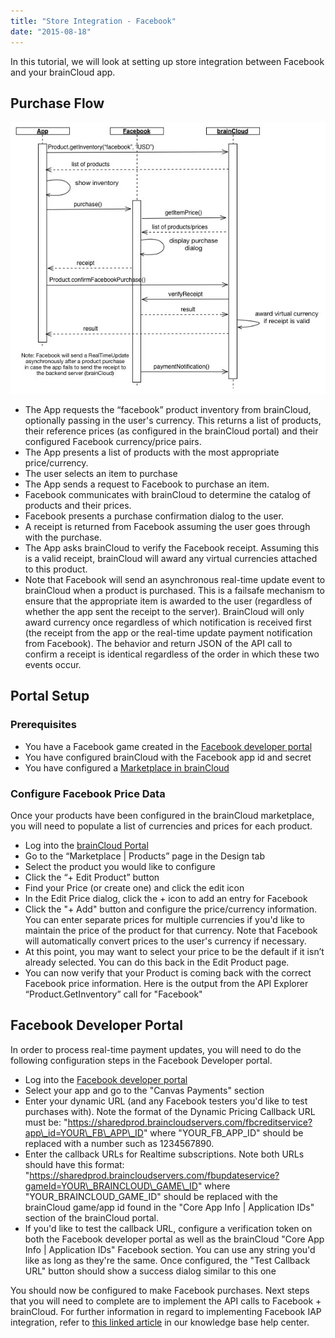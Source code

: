 ```yaml
---
title: "Store Integration - Facebook"
date: "2015-08-18"
---
```


In this tutorial, we will look at setting up store integration between Facebook and your brainCloud app.

## Purchase Flow

[![Facebook Purchase Sequence Diagram](images/Facebook-Purchase-Sequence-Diagram.jpg)](/apidocs/wp-content/uploads/2015/08/Facebook-Purchase-Sequence-Diagram.jpg)

- The App requests the “facebook” product inventory from brainCloud, optionally passing in the user's currency. This returns a list of products, their reference prices (as configured in the brainCloud portal) and their configured Facebook currency/price pairs.
- The App presents a list of products with the most appropriate price/currency.
- The user selects an item to purchase
- The App sends a request to Facebook to purchase an item.
- Facebook communicates with brainCloud to determine the catalog of products and their prices.
- Facebook presents a purchase confirmation dialog to the user.
- A receipt is returned from Facebook assuming the user goes through with the purchase.
- The App asks brainCloud to verify the Facebook receipt. Assuming this is a valid receipt, brainCloud will award any virtual currencies attached to this product.
- Note that Facebook will send an asynchronous real-time update event to brainCloud when a product is purchased. This is a failsafe mechanism to ensure that the appropriate item is awarded to the user (regardless of whether the app sent the receipt to the server). BrainCloud will only award currency once regardless of which notification is received first (the receipt from the app or the real-time update payment notification from Facebook). The behavior and return JSON of the API call to confirm a receipt is identical regardless of the order in which these two events occur.

## Portal Setup

### Prerequisites

- You have a Facebook game created in the [Facebook developer portal](https://developers.facebook.com)
- You have configured brainCloud with the Facebook app id and secret
- You have configured a [Marketplace in brainCloud](https://getbraincloud.com/apidocs/portal-usage/marketplace-configuration/)

### Configure Facebook Price Data

Once your products have been configured in the brainCloud marketplace, you will need to populate a list of currencies and prices for each product.

- Log into the [brainCloud Portal](https://portal.braincloudservers.com/)
- Go to the “Marketplace | Products” page in the Design tab  
    [](/apidocs/wp-content/uploads/2016/08/brainCloud_dashboard_productsTab.jpg)
- Select the product you would like to configure  
    [](/apidocs/wp-content/uploads/2016/09/brainCloud_dashboard_addFbProduct1.jpg)
- Click the “+ Edit Product” button  
    [](/apidocs/wp-content/uploads/2016/08/brainCloud_dashboard_addProduct2.jpg)
- Find your Price (or create one) and click the edit icon  
    [](/apidocs/wp-content/uploads/2016/09/brainCloud_dashboard_addFbProduct2.jpg)
- In the Edit Price dialog, click the + icon to add an entry for Facebook  
    [](/apidocs/wp-content/uploads/2016/09/brainCloud_dashboard_addFbProduct3.jpg)
- Click the "+ Add" button and configure the price/currency information. You can enter separate prices for multiple currencies if you'd like to maintain the price of the product for that currency. Note that Facebook will automatically convert prices to the user's currency if necessary.  
    [](/apidocs/wp-content/uploads/2016/09/brainCloud_dashboard_addFbProduct4.jpg)
- At this point, you may want to select your price to be the default if it isn’t already selected. You can do this back in the Edit Product page.  
    [](/apidocs/wp-content/uploads/2016/09/brainCloud_dashboard_addFbProduct5.jpg)
- You can now verify that your Product is coming back with the correct Facebook price information. Here is the output from the API Explorer “Product.GetInventory” call for "Facebook"  
    [](/apidocs/wp-content/uploads/2016/09/brainCloud_dashboard_addFbProduct6.jpg)

## Facebook Developer Portal

In order to process real-time payment updates, you will need to do the following configuration steps in the Facebook Developer portal.

- Log into the [Facebook developer portal](https://developers.facebook.com/apps)
- Select your app and go to the "Canvas Payments" section
- Enter your dynamic URL (and any Facebook testers you'd like to test purchases with). Note the format of the Dynamic Pricing Callback URL must be: "https://sharedprod.braincloudservers.com/fbcreditservice?app\_id=YOUR\_FB\_APP\_ID" where "YOUR\_FB\_APP\_ID" should be replaced with a number such as 1234567890. 
    [](/apidocs/wp-content/uploads/2015/08/2015-08-18_11-50-11.png)
- Enter the callback URLs for Realtime subscriptions. Note both URLs should have this format: "https://sharedprod.braincloudservers.com/fbupdateservice?gameId=YOUR\_BRAINCLOUD\_GAME\_ID" where "YOUR\_BRAINCLOUD\_GAME\_ID" should be replaced with the brainCloud game/app id found in the "Core App Info | Application IDs" section of the brainCloud portal.[](/apidocs/wp-content/uploads/2015/08/2015-08-18_11-52-39.png)
- If you'd like to test the callback URL, configure a verification token on both the Facebook developer portal as well as the brainCloud "Core App Info | Application IDs" Facebook section. You can use any string you'd like as long as they're the same. Once configured, the "Test Callback URL" button should show a success dialog similar to this one  
    [](/apidocs/wp-content/uploads/2015/08/2015-08-18_11-57-57.png)

You should now be configured to make Facebook purchases. Next steps that you will need to complete are to implement the API calls to Facebook + brainCloud. For further information in regard to implementing Facebook IAP integration, refer to [this linked article](http://help.getbraincloud.com/en/articles/4676736-facebook-iap-integration) in our knowledge base help center.
